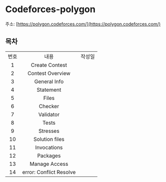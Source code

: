 # Codeforces-polygon
주소: [https://polygon.codeforces.com/](https://polygon.codeforces.com/)  


## 목차
<div>
  <table>
    <tr align="center">
      <td> 번호 </td>
      <td> 내용 </td>
      <td> 작성일 </td>
    </tr>
    <tr align="center">
      <td> 1 </td>
      <td> Create Contest </td>
      <td>  </td>
    </tr>
    <tr align="center">
      <td> 2 </td>
      <td> Contest Overview </td>
      <td>  </td>
    </tr>
    <tr align="center">
      <td> 3 </td>
      <td> General Info </td>
      <td>  </td>
    </tr>
    <tr align="center">
      <td> 4 </td>
      <td> Statement </td>
      <td>  </td>
    </tr>
    <tr align="center">
      <td> 5 </td>
      <td> Files </td>
      <td>  </td>
    </tr>
    <tr align="center">
      <td> 6 </td>
      <td> Checker </td>
      <td>  </td>
    </tr>
    <tr align="center">
      <td> 7 </td>
      <td> Validator </td>
      <td>  </td>
    </tr>
    <tr align="center">
      <td> 8 </td>
      <td> Tests </td>
      <td>  </td>
    </tr>
    <tr align="center">
      <td> 9 </td>
      <td> Stresses </td>
      <td>  </td>
    </tr>
    <tr align="center">
      <td> 10 </td>
      <td> Solution files </td>
      <td>  </td>
    </tr>
    <tr align="center">
      <td> 11 </td>
      <td> Invocations </td>
      <td>  </td>
    </tr>
    <tr align="center">
      <td> 12 </td>
      <td> Packages </td>
      <td>  </td>
    </tr>
    <tr align="center">
      <td> 13 </td>
      <td> Manage Access </td>
      <td>  </td>
    </tr>
    <tr align="center">
      <td> 14 </td>
      <td> error: Conflict Resolve </td>
      <td>  </td>
    </tr>
  </table>
</div>
